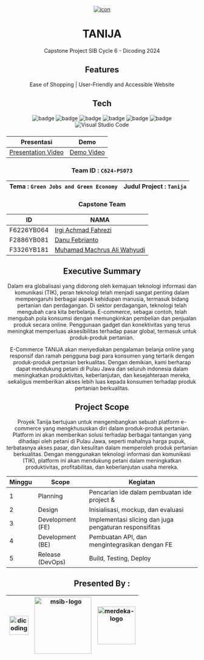 <div align="center">
  
  <a href=""><img src="" alt="icon" border="0"></a>
  
# TANIJA
Capstone Project SIB Cycle 6 - Dicoding 2024

## Features

Ease of Shopping | User-Friendly and Accessible Website 

## Tech

![badge](https://img.shields.io/badge/Node.js-43853D?style=for-the-badge&logo=node.js&logoColor=white)
![badge](https://img.shields.io/badge/JavaScript-F7DF1E?style=for-the-badge&logo=javascript&logoColor=black)
![badge](https://img.shields.io/badge/HTML5-E34F26?style=for-the-badge&logo=html5&logoColor=white)
![badge](https://img.shields.io/badge/CSS-1572B6?style=for-the-badge&logo=css3&logoColor=white)
![badge](https://img.shields.io/badge/Bootstrap-563D7C?style=for-the-badge&logo=bootstrap&logoColor=white)
![badge](https://img.shields.io/badge/eslint-3A33D1?style=for-the-badge&logo=eslint&logoColor=white)
![Visual Studio Code](https://img.shields.io/badge/Visual%20Studio%20Code-0078d7.svg?style=for-the-badge&logo=visual-studio-code&logoColor=white)

###

| Presentasi                                         | Demo                                       |
| -------------------------------------------------- | ------------------------------------------ |
| [Presentation Video](https://youtu.be/l8Y4mRo4hTM?si=KWTBm_zM4mBNZiw2) | [Demo Video]() |

### Team ID : `C624-PS073`

| Tema : `Green Jobs and Green Economy` | Judul Project : `Tanija` |
| ------------------------ | --------------------------------------- |

### Capstone Team

| ID        | NAMA                                                                       |
| --------- | ------------------------------------------------------------------         |
| F6226YB064 | [Irgi Achmad Fahrezi](https://github.com/IrgiAchmadFahrezi)               |
| F2886YB081 | [Danu Febrianto](https://github.com/Danu1502)                             |
| F3326YB181 | [Muhamad Machrus Ali Wahyudi](https://github.com/machrusaw)               |

## Executive Summary

Dalam era globalisasi yang didorong oleh kemajuan teknologi informasi dan komunikasi (TIK), peran teknologi telah menjadi sangat penting dalam mempengaruhi berbagai aspek kehidupan manusia, termasuk bidang pertanian dan perdagangan. Di sektor perdagangan, teknologi telah mengubah cara kita berbelanja. E-commerce, sebagai contoh, telah mengubah pola konsumsi dengan memungkinkan pembelian dan penjualan produk secara online. Penggunaan gadget dan konektivitas yang terus meningkat memperluas aksesibilitas terhadap pasar global, termasuk untuk produk-produk pertanian.

E-Commerce TANIJA akan menyediakan pengalaman belanja online yang responsif dan ramah pengguna
bagi para konsumen yang tertarik dengan produk-produk pertanian berkualitas. Dengan demikian, kami
berharap dapat mendukung petani di Pulau Jawa dan seluruh indonesia dalam meningkatkan produktivitas,
keberlanjutan, dan kesejahteraan mereka, sekaligus memberikan akses lebih luas kepada konsumen terhadap
produk pertanian berkualitas.

## Project Scope

Proyek Tanija bertujuan untuk mengembangkan sebuah platform e-commerce yang mengkhususkan diri dalam produk-produk
pertanian. Platform ini akan memberikan solusi terhadap berbagai tantangan yang dihadapi oleh petani di Pulau Jawa, seperti
mahalnya harga pupuk, terbatasnya akses pasar, dan kesulitan dalam memperoleh produk pertanian berkualitas. Dengan
menggunakan teknologi informasi dan komunikasi (TIK), platform ini akan mendukung petani dalam meningkatkan produktivitas,
profitabilitas, dan keberlanjutan usaha mereka.

</div>

<div align="center">


| Minggu | Scope             | Kegiatan                                                                |
| ------ | ------------      | -------------------------------------------------------------------     |
| 1      | Planning          | Pencarian ide dalam pembuatan ide project &                             |
| 2      | Design            | Inisialisasi, mockup, dan evaluasi                                      |
| 3      | Development (FE)  | Implementasi slicing dan juga pengaturan responsifitas                  |
| 4      | Development (BE)  | Pembuatan API, dan mengintegrasikan dengan FE        |
| 5      | Release (DevOps)          | Build, Testing, Deploy                                     |


## Presented By :

| <img src="https://images.tokopedia.net/img/FZfiOH/2021/6/11/20464998-9916-4493-b26d-42300122eb4e.png" height="50" alt="dicoding-logo-white" border="0"> | <img src="https://osccdn.medcom.id/images/content/2022/12/26/3b8ba6c76ee89a504d183fc531ed76f8.png" height="150" alt="msib-logo" border="0"> | <img src="https://i.ibb.co/LRVcmvB/merdeka-logo.png" height="100" alt="merdeka-logo" border="0"> |
| ------------------------------------------------------------------------------------------------------------- | ------------------------------------------------------------------------------------------ | ------------------------------------------------------------------------------------------------ |

  </div>
